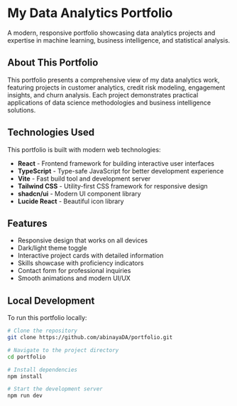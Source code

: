 # My Data Analytics Portfolio

A modern, responsive portfolio showcasing data analytics projects and expertise in machine learning, business intelligence, and statistical analysis.

## About This Portfolio

This portfolio presents a comprehensive view of my data analytics work, featuring projects in customer analytics, credit risk modeling, engagement insights, and churn analysis. Each project demonstrates practical applications of data science methodologies and business intelligence solutions.

## Technologies Used

This portfolio is built with modern web technologies:

- **React** - Frontend framework for building interactive user interfaces
- **TypeScript** - Type-safe JavaScript for better development experience
- **Vite** - Fast build tool and development server
- **Tailwind CSS** - Utility-first CSS framework for responsive design
- **shadcn/ui** - Modern UI component library
- **Lucide React** - Beautiful icon library

## Features

- Responsive design that works on all devices
- Dark/light theme toggle
- Interactive project cards with detailed information
- Skills showcase with proficiency indicators
- Contact form for professional inquiries
- Smooth animations and modern UI/UX

## Local Development

To run this portfolio locally:

```bash
# Clone the repository
git clone https://github.com/abinayaDA/portfolio.git

# Navigate to the project directory
cd portfolio

# Install dependencies
npm install

# Start the development server
npm run dev
```
